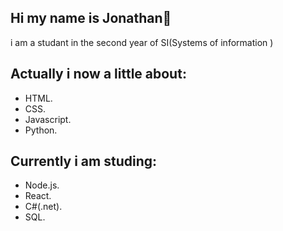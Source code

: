 ## Hi my name is Jonathan👋
i am a studant in the second year of SI(Systems of information )
## Actually i now a little about: 
- HTML. 
- CSS. 
- Javascript. 
- Python.
## Currently i am studing: 
- Node.js. 
- React. 
- C#(.net).
- SQL. 

 
 


<!--
**jon7346/jon7346** is a ✨ _special_ ✨ repository because its `README.md` (this file) appears on your GitHub profile.

Here are some ideas to get you started:

- 🔭 I’m currently working on ...
- 🌱 I’m currently learning ...
- 👯 I’m looking to collaborate on ...
- 🤔 I’m looking for help with ...
- 💬 Ask me about ...
- 📫 How to reach me: ...
- 😄 Pronouns: ...
- ⚡ Fun fact: ...
-->
